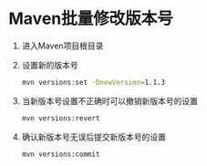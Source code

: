 # Maven批量修改版本号

1. 进入Maven项目根目录

2. 设置新的版本号

    ```sh
    mvn versions:set -DnewVersion=1.1.3
    ```

2. 当新版本号设置不正确时可以撤销新版本号的设置

    ```sh
    mvn versions:revert
    ```

3. 确认新版本号无误后提交新版本号的设置

    ```sh
    mvn versions:commit
    ```
